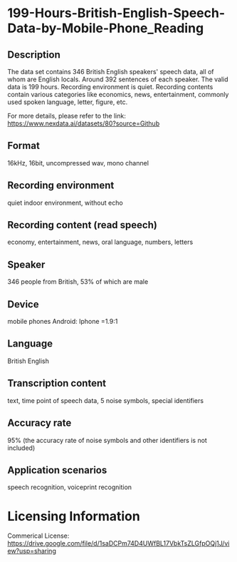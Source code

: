 # 199-Hours-British-English-Speech-Data-by-Mobile-Phone_Reading


## Description
The data set contains 346 British English speakers' speech data, all of whom are English locals. Around 392 sentences of each speaker. The valid data is 199 hours. Recording environment is quiet. Recording contents contain various categories like economics, news, entertainment, commonly used spoken language, letter, figure, etc.

For more details, please refer to the link: https://www.nexdata.ai/datasets/80?source=Github


## Format
16kHz, 16bit, uncompressed wav, mono channel

## Recording environment
quiet indoor environment, without echo

## Recording content (read speech)
economy, entertainment, news, oral language, numbers, letters

## Speaker
346 people from British, 53% of which are male

## Device
mobile phones Android: Iphone =1.9:1

## Language
British English

## Transcription content
text, time point of speech data, 5 noise symbols, special identifiers

## Accuracy rate
95% (the accuracy rate of noise symbols and other identifiers is not included)

## Application scenarios
speech recognition, voiceprint recognition

# Licensing Information
Commerical License: https://drive.google.com/file/d/1saDCPm74D4UWfBL17VbkTsZLGfpOQj1J/view?usp=sharing
